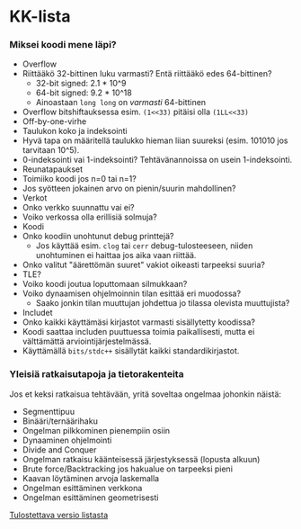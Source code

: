 # KK-lista

### Miksei koodi mene läpi?

 - Overflow
  - Riittääkö 32-bittinen luku varmasti? Entä riittääkö edes 64-bittinen?
    - 32-bit signed: 2.1 * 10^9
    - 64-bit signed: 9.2 * 10^18
    - Ainoastaan `long long` on _varmasti_ 64-bittinen
  - Overflow bitshiftauksessa esim. `(1<<33)` pitäisi olla `(1LL<<33)`
 - Off-by-one-virhe
 - Taulukon koko ja indeksointi
  - Hyvä tapa on määritellä taulukko hieman liian suureksi (esim. 101010 jos tarvitaan 10^5).
  - 0-indeksointi vai 1-indeksointi? Tehtävänannoissa on usein 1-indeksointi.
 - Reunatapaukset
  - Toimiiko koodi jos n=0 tai n=1?
  - Jos syötteen jokainen arvo on pienin/suurin mahdollinen?
 - Verkot
  - Onko verkko suunnattu vai ei?
  - Voiko verkossa olla erillisiä solmuja?
 - Koodi
  - Onko koodiin unohtunut debug printtejä?
    - Jos käyttää esim. `clog` tai `cerr` debug-tulosteeseen, niiden unohtuminen ei haittaa jos aika vaan riittää.
  - Onko valitut "äärettömän suuret" vakiot oikeasti tarpeeksi suuria?
 - TLE?
  - Voiko koodi joutua loputtomaan silmukkaan?
  - Voiko dynaamisen ohjelmoinnin tilan esittää eri muodossa?
    - Saako jonkin tilan muuttujan johdettua jo tilassa olevista muuttujista?
 - Includet
  - Onko kaikki käyttämäsi kirjastot varmasti sisällytetty koodissa?
  - Koodi saattaa includen puuttuessa toimia paikallisesti, mutta ei välttämättä arviointijärjestelmässä.
  - Käyttämällä `bits/stdc++` sisällytät kaikki standardikirjastot.

### Yleisiä ratkaisutapoja ja tietorakenteita
Jos et keksi ratkaisua tehtävään, yritä soveltaa ongelmaa johonkin näistä:

 - Segmenttipuu
 - Binääri/ternäärihaku
 - Ongelman pilkkominen pienempiin osiin
  - Dynaaminen ohjelmointi
  - Divide and Conquer
 - Ongelman ratkaisu käänteisessä järjestyksessä (lopusta alkuun)
 - Brute force/Backtracking jos hakualue on tarpeeksi pieni
 - Kaavan löytäminen arvoja laskemalla
 - Ongelman esittäminen verkkona
 - Ongelman esittäminen geometrisesti

[Tulostettava versio listasta](https://gitprint.com/ollpu/kk-lista/blob/master/lista.md)
